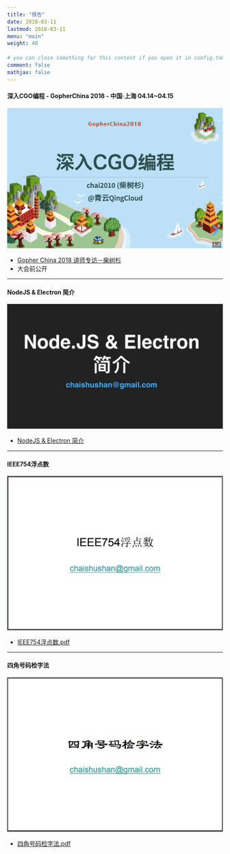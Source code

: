 ```yaml
---
title: "报告"
date: 2018-03-11
lastmod: 2018-03-11
menu: "main"
weight: 40

# you can close something for this content if you open it in config.toml.
comment: false
mathjax: false
---
```


#### 深入CGO编程 - GopherChina 2018 - 中国·上海 04.14~04.15

![深入CGO编程](/images/gopherchina2018-chai2010-cgo.jpg)

- [Gopher China 2018 讲师专访－柴树杉](/post/gopherchina/gopherchina2018-chai2010/)
- 大会前公开

----------


#### NodeJS & Electron 简介

![](/images/talks-nodejs.jpg)

- [NodeJS & Electron 简介](/talks/nodejs/index.html)

----------

#### IEEE754浮点数

![](/images/talks-ieee754.jpg)

- [IEEE754浮点数.pdf](/talks/IEEE754浮点数.pdf)

----------


#### 四角号码检字法

![](/images/talks-4c.jpg)

- [四角号码检字法.pdf](/talks/四角号码检字法.pdf)

